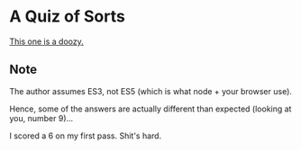 # A Quiz of Sorts
[This one is a doozy.](http://perfectionkills.com/javascript-quiz/)

## Note
The author assumes ES3, not ES5 (which is what node + your browser use).

Hence, some of the answers are actually different than expected (looking at you, number 9)...

I scored a 6 on my first pass. Shit's hard.